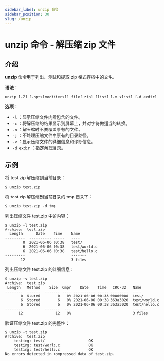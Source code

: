 ```yaml
---
sidebar_label: unzip 命令
sidebar_position: 30
slug: /unzip
---
```


# unzip 命令 - 解压缩 zip 文件



## 介绍

**unzip** 命令用于列出、测试和提取 zip 格式存档中的文件。

**语法**：

```shell
unzip [-Z] [-opts[modifiers]] file[.zip] [list] [-x xlist] [-d exdir]
```

**选项**：

- `-l` ：显示压缩文件内所包含的文件。
- `-c` ：将解压缩的结果显示到屏幕上，并对字符做适当的转换。
- `-n` ：解压缩时不要覆盖原有的文件。
- `-j` ：不处理压缩文件中原有的目录路径。
- `-v` ：显示压缩文件的详细信息和诊断信息。
- `-d exdir` ：指定解压目录。



## 示例


将 test.zip 解压缩到当前目录：

```shell
$ unzip test.zip
```

将 test.zip 解压缩到当前目录的 tmp 目录下：

```shell
$ unzip test.zip -d tmp
```

列出压缩文件 test.zip 中的内容：

```shell
$ unzip -l test.zip 
Archive:  test.zip
  Length      Date    Time    Name
---------  ---------- -----   ----
        0  2021-06-06 00:38   test/
        6  2021-06-06 00:38   test/world.c
        6  2021-06-06 00:38   test/hello.c
---------                     -------
       12                     3 files
```

列出压缩文件 test.zip 的详细信息：

```shell
$ unzip -v test.zip 
Archive:  test.zip
 Length   Method    Size  Cmpr    Date    Time   CRC-32   Name
--------  ------  ------- ---- ---------- ----- --------  ----
       0  Stored        0   0% 2021-06-06 00:38 00000000  test/
       6  Stored        6   0% 2021-06-06 00:38 363a3020  test/world.c
       6  Stored        6   0% 2021-06-06 00:38 363a3020  test/hello.c
--------          -------  ---                            -------
      12               12   0%                            3 files
```

验证压缩文件 test.zip 的完整性：

```shell
$ unzip -t test.zip 
Archive:  test.zip
    testing: test/                    OK
    testing: test/world.c             OK
    testing: test/hello.c             OK
No errors detected in compressed data of test.zip.
```

